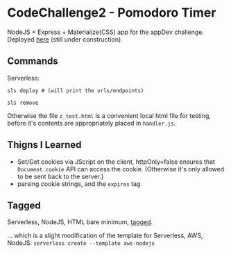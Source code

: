 # CodeChallenge2 - Pomodoro Timer

NodeJS + Express + Materialize(CSS) app for the appDev challenge.  Deployed [here](https://np9a3yuood.execute-api.us-east-1.amazonaws.com) (still under construction).

## Commands

Serverless:

```
sls deploy # (will print the urls/endpoints)

sls remove
```

Otherwise the file `z_test.html` is a convenient local html file for testing, before it's contents are appropriately placed in `handler.js`.

## Thigns I Learned

- Set/Get cookies via JScript on the client, httpOnly=false ensures that `Document.cookie` API can access the cookie.  (Otherwise it's only allowed to be sent back to the server.)
- parsing cookie strings, and the `expires` tag

## Tagged

Serverless, NodeJS, HTML bare minimum, [tagged](https://github.com/yamori/challenge2_pomodoroTimer/releases/tag/v0.1_serverless_nodeJS_html).

... which is a slight modification of the template for Serverless, AWS, NodeJS: `serverless create --template aws-nodejs`
